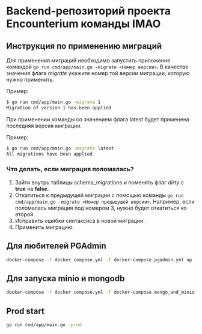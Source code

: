 # Backend-репозиторий проекта Encounterium команды IMAO
## Инструкция по применению миграций
Для применения миграций необходимо запустить приложение командой `go run cmd/app/main.go -migrate <Номер версии>`. В качестве значения флага *migrate* укажите номер той версии миграции, которую нужно применить.

Пример:
``` bash 
$ go run cmd/app/main.go -migrate 1
Migration of version 1 has been applied
```

При применении команды со значением флага latest будет применена последняя версия миграции.

Пример:
``` bash 
$ go run cmd/app/main.go -migrate latest
All migrations have been applied
```

### Что делать, если миграция поломалась?
1. Зайти внутрь таблицы schema_migrations и поменять флаг *dirty* с **true** на **false**.
2. Откатиться к предыдущей миграции с помощью команды `go run cmd/app/main.go -migrate <Номер предыдущей версии>`. Например, если поломалась миграция под номером 3, нужно будет откатиться ко второй.
3. Исправить ошибки синтаксиса в новой миграции. 
4. Применить миграцию.

## Для любителей PGAdmin

``` bash
docker-compose -f docker compose.yml -f docker-compose.pgadmin.yml up -d

```

## Для запуска minio и mongodb

``` bash
docker-compose -f docker compose.yml -f docker-compose.mongo_and_minio.yml up -d

```

## Prod start

``` bash
go run cmd/app/main.go -prod
```